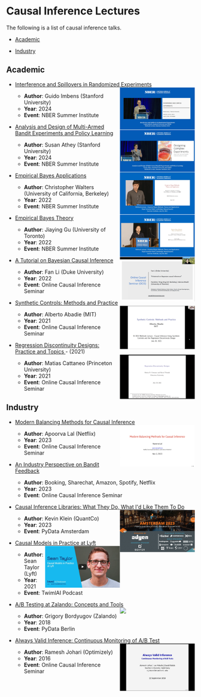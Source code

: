 # Causal Inference Lectures

The following is a list of causal inference talks.

- [Academic](#academic)

- [Industry](#industry)


## Academic

- [Interference and Spillovers in Randomized Experiments <img align="right" width="200" src="img/talks/interference_and_spillovers.png">](https://www.youtube.com/watch?v=i5kyzT_CpwQ)
  - **Author**: Guido Imbens (Stanford University)
  - **Year**: 2024
  - **Event**: NBER Summer Institute
 
- [Analysis and Design of Multi-Armed Bandit Experiments and Policy Learning <img align="right" width="200" src="img/talks/multi_armed_experiments.png">](https://www.youtube.com/watch?v=I6GyDWh8kfw)
  - **Author**: Susan Athey (Stanford University)
  - **Year**: 2024
  - **Event**: NBER Summer Institute

- [Empirical Bayes Applications <img align="right" width="200" src="img/talks/empirical_bayes_applications.png">](https://www.youtube.com/watch?v=SdWt8xAAF_4)
  - **Author**: Christopher Walters (University of California, Berkeley)
  - **Year**: 2022
  - **Event**: NBER Summer Institute
 
- [Empirical Bayes Theory <img align="right" width="200" src="img/talks/empirical_bayes_theory.png">](https://www.youtube.com/watch?v=z0cdgtcWs0c)
  - **Author**: Jiaying Gu (University of Toronto)
  - **Year**: 2022
  - **Event**: NBER Summer Institute

- [A Tutorial on Bayesian Causal Inference <img align="right" width="200" src="img/talks/bayesian_causal_inference.png">](https://www.youtube.com/watch?v=9pZtsVA6o4o)
  - **Author**: Fan Li (Duke University)
  - **Year**: 2022
  - **Event**: Online Causal Inference Seminar

- [Synthetic Controls: Methods and Practice <img align="right" width="200" src="img/talks/synthetic_controls.png">](https://www.youtube.com/watch?v=oDNaOpNK6G4)
  - **Author**: Alberto Abadie (MIT)
  - **Year**: 2021
  - **Event**: Online Causal Inference Seminar

- [Regression Discontinuity Designs: Practice and Topics <img align="right" width="200" src="img/talks/regression_discontinuity_designs.png">](https://www.youtube.com/watch?v=bFNUeTXOnQ4) - (2021)
  - **Author**: Matias Cattaneo (Princeton University)
  - **Year**: 2021
  - **Event**: Online Causal Inference Seminar


## Industry

- [Modern Balancing Methods for Causal Inference <img align="right" width="200" src="img/talks/modern_balancing_methods.png">](https://www.youtube.com/watch?v=CO9VnGy3esI)
  - **Author**: Apoorva Lal (Netflix)
  - **Year**: 2023
  - **Event**: Online Causal Inference Seminar

- [An Industry Perspective on Bandit Feedback](https://www.youtube.com/watch?v=NkVWwZKdMac)
  - **Author**: Booking, Sharechat, Amazon, Spotify, Netflix
  - **Year**: 2023
  - **Event**: Online Causal Inference Seminar
 
- [Causal Inference Libraries: What They Do, What I'd Like Them To Do <img align="right" width="200" src="img/talks/causal_inference_libraries.png">](https://www.youtube.com/watch?v=cRS4yZt6OU4)
  - **Author**: Kevin Klein (QuantCo)
  - **Year**: 2023
  - **Event**: PyData Amsterdam

- [Causal Models in Practice at Lyft <img align="right" width="200" src="img/talks/causal_models_lyft.png">](https://twimlai.com/podcast/twimlai/causal-models-practice-lyft-sean-taylor/)
  - **Author**: Sean Taylor (Lyft)
  - **Year**: 2021
  - **Event**: TwimlAI Podcast
 
- [A/B Testing at Zalando: Concepts and Tools <img align="right" width="200" src="img/talks/ab_testing_zalando.png">](https://www.youtube.com/watch?v=wmEAUfkLk50)
  - **Author**: Grigory Bordyugov (Zalando)
  - **Year**: 2018
  - **Event**: PyData Berlin

- [Always Valid Inference: Continuous Monitoring of A/B Test <img align="right" width="200" src="img/talks/always_valid_inference.png">](https://www.youtube.com/watch?v=BanBrr3Hzm8)
  - **Author**: Ramesh Johari (Optimizely)
  - **Year**: 2016
  - **Event**: Online Causal Inference Seminar
